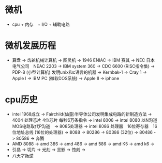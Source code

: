 # 微机
- cpu + 内存　+ I/O + 辅助电路

# 微机发展历程
- 算盘 -> 齿轮机械计算机 -> 图灵机 -> 1946 ENIAC -> IBM 赛其 -> NEC 日本电气公司　NEAC 2203 -> IBM system 360 -> CDC 6600 (RISC指令集) -> PDP-8 (小型计算机) 发明unix和c语言的机器 -> Kernbak-1 -> Cray 1 -> Apple I -> IBM PC (微软DOS系统) -> Apple II -> iphone

# cpu历史
- intel 1968成立 -> Fairchild(仙童)半导体公司发明集成电路的新制造方法 -> 4004 处理芯片 4位芯片 每秒6万条指令 -> intel 8008 -> intel 8080 以N沟道MOS电路取代P沟道　-> 8085处理器 -> intel 8086 处理器　16位寄存器　16位地址总线 (16位的处理器) -> 8088 -> 80286 -> 80386 (32位) -> 80486 -> 80586 -> 奔腾
- AMD 8088 -> amd 386 -> amd 486 -> amd 586 -> amd K5 -> amd k6 -> 
- 引晶 -> 切片 -> 光刻 -> 显影 -> 蚀刻 ->
- 八天才叛逆
